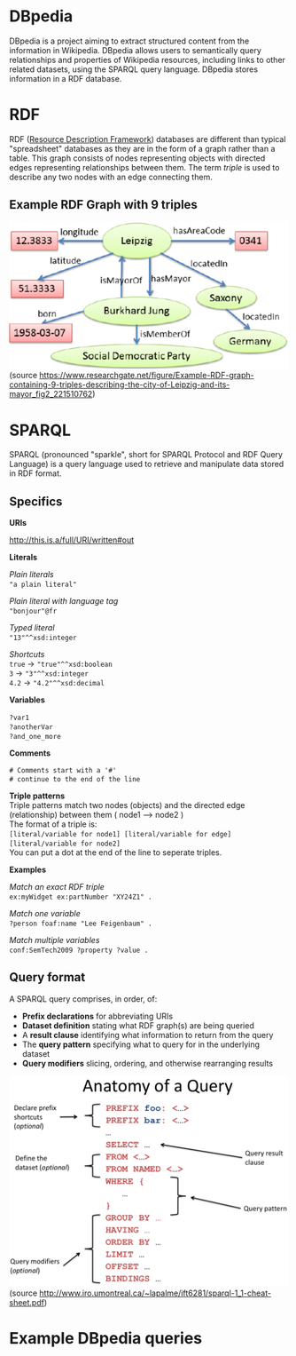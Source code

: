 # DBpedia
DBpedia is a project aiming to extract structured content from the information in Wikipedia. DBpedia allows users to semantically query relationships and properties of Wikipedia resources, including links to other related datasets, using the SPARQL query language. DBpedia stores information in a RDF database.

# RDF
RDF ([Resource Description Framework]( https://en.wikipedia.org/wiki/Resource_Description_Framework)) databases are different than typical "spreadsheet" databases as they are in the form of a graph rather than a table. This graph consists of nodes representing objects with directed edges representing relationships between them. The term _triple_ is used to describe any two nodes with an edge connecting them.

## Example RDF Graph with 9 triples
![](example_rdf_graph.png)
(source https://www.researchgate.net/figure/Example-RDF-graph-containing-9-triples-describing-the-city-of-Leipzig-and-its-mayor_fig2_221510762)

# SPARQL
SPARQL (pronounced "sparkle", short for SPARQL Protocol and RDF Query Language) is a query language used to retrieve and manipulate data stored in RDF format.

## Specifics
**URIs**    
 
<http://this.is.a/full/URI/written#out>  

**Literals**

*Plain literals*  
`"a plain literal"`

*Plain literal with language tag*  
`"bonjour"@fr`

*Typed literal*  
`"13"^^xsd:integer`

*Shortcuts*  
`true` -> `"true"^^xsd:boolean`  
`3` -> `"3"^^xsd:integer`  
`4.2` -> `"4.2"^^xsd:decimal`  

**Variables**

`?var1`  
`?anotherVar`  
`?and_one_more`  

**Comments**
```
# Comments start with a '#'  
# continue to the end of the line
```

**Triple patterns**  
Triple patterns match two nodes (objects) and the directed edge (relationship) between them ( node1 --> node2 )  
The format of a triple is:  
`[literal/variable for node1] [literal/variable for edge] [literal/variable for node2]`  
You can put a dot at the end of the line to seperate triples.  

**Examples**  

*Match an exact RDF triple*  
`ex:myWidget ex:partNumber "XY24Z1" .`

*Match one variable*  
`?person foaf:name "Lee Feigenbaum" .`

*Match multiple variables*  
`conf:SemTech2009 ?property ?value .`

## Query format
A SPARQL query comprises, in order, of:
* **Prefix declarations** for abbreviating URIs
* **Dataset definition** stating what RDF graph(s) are being queried
* A **result clause** identifying what information to return from the query
* The **query pattern** specifying what to query for in the underlying dataset
* **Query modifiers** slicing, ordering, and otherwise rearranging results

![](anatomy_of_a_query.png)
(source http://www.iro.umontreal.ca/~lapalme/ift6281/sparql-1_1-cheat-sheet.pdf)

# Example DBpedia queries
